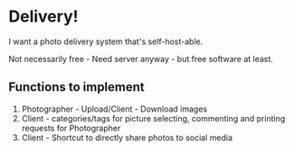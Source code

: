 # Delivery!

I want a photo delivery system that's self-host-able. 

Not necessarily free - Need server anyway - but free software at least.

## Functions to implement

1. Photographer - Upload/Client - Download images
2. Client - categories/tags for picture selecting, commenting and printing requests for Photographer
3. Client - Shortcut to directly share photos to social media